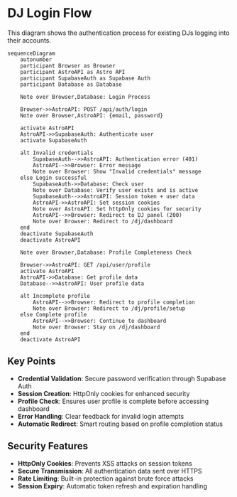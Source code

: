 # DJ Login Flow

This diagram shows the authentication process for existing DJs logging into their accounts.

```mermaid
sequenceDiagram
    autonumber
    participant Browser as Browser
    participant AstroAPI as Astro API
    participant SupabaseAuth as Supabase Auth
    participant Database as Database

    Note over Browser,Database: Login Process

    Browser->>AstroAPI: POST /api/auth/login
    Note over Browser,AstroAPI: {email, password}

    activate AstroAPI
    AstroAPI->>SupabaseAuth: Authenticate user
    activate SupabaseAuth

    alt Invalid credentials
        SupabaseAuth-->>AstroAPI: Authentication error (401)
        AstroAPI-->>Browser: Error message
        Note over Browser: Show "Invalid credentials" message
    else Login successful
        SupabaseAuth->>Database: Check user
        Note over Database: Verify user exists and is active
        SupabaseAuth-->>AstroAPI: Session token + user data
        AstroAPI->>AstroAPI: Set session cookies
        Note over AstroAPI: Set httpOnly cookies for security
        AstroAPI-->>Browser: Redirect to DJ panel (200)
        Note over Browser: Redirect to /dj/dashboard
    end
    deactivate SupabaseAuth
    deactivate AstroAPI

    Note over Browser,Database: Profile Completeness Check

    Browser->>AstroAPI: GET /api/user/profile
    activate AstroAPI
    AstroAPI->>Database: Get profile data
    Database-->>AstroAPI: User profile data

    alt Incomplete profile
        AstroAPI-->>Browser: Redirect to profile completion
        Note over Browser: Redirect to /dj/profile/setup
    else Complete profile
        AstroAPI-->>Browser: Continue to dashboard
        Note over Browser: Stay on /dj/dashboard
    end
    deactivate AstroAPI
```

## Key Points

- **Credential Validation**: Secure password verification through Supabase Auth
- **Session Creation**: HttpOnly cookies for enhanced security
- **Profile Check**: Ensures user profile is complete before accessing dashboard
- **Error Handling**: Clear feedback for invalid login attempts
- **Automatic Redirect**: Smart routing based on profile completion status

## Security Features

- **HttpOnly Cookies**: Prevents XSS attacks on session tokens
- **Secure Transmission**: All authentication data sent over HTTPS
- **Rate Limiting**: Built-in protection against brute force attacks
- **Session Expiry**: Automatic token refresh and expiration handling
